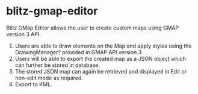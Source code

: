 blitz-gmap-editor
=================

Blitz GMap Editor allows the user to create custom maps using GMAP version 3 API.
 1. Users are able to draw elements on the Map and apply styles using the DrawingManager? provided in GMAP API version 3
 2. Users will be able to export the created map as a JSON object which can further be stored in database.
 3. The stored JSON map can again be retrieved and displayed in Edit or non-edit mode as required.
 4. Export to KML. 
